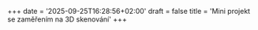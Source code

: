 +++
date = '2025-09-25T16:28:56+02:00'
draft = false
title = 'Mini projekt se zaměřením na 3D skenování'
+++
